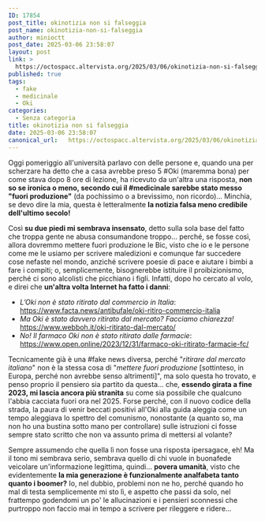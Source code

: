 ```yaml
---
ID: 17854
post_title: okinotizia non si falseggia
post_name: okinotizia-non-si-falseggia
author: minioctt
post_date: 2025-03-06 23:58:07
layout: post
link: >
  https://octospacc.altervista.org/2025/03/06/okinotizia-non-si-falseggia/
published: true
tags:
  - fake
  - medicinale
  - Oki
categories:
  - Senza categoria
title: okinotizia non si falseggia
date: 2025-03-06 23:58:07
canonical_url:   https://octospacc.altervista.org/2025/03/06/okinotizia-non-si-falseggia/
---
```

<!-- wp:paragraph -->
<p>Oggi pomeriggio all'università parlavo con delle persone e, quando una per scherzare ha detto che a casa avrebbe preso 5 #Oki (maremma bona) per come stava dopo 8 ore di lezione, ha ricevuto da un'altra una risposta, <strong>non so se ironica o meno, secondo cui il #medicinale sarebbe stato messo "fuori produzione"</strong> (da pochissimo o a brevissimo, non ricordo)... Minchia, se devo dire la mia, questa è letteralmente <strong>la notizia falsa meno credibile dell'ultimo secolo!</strong></p>
<!-- /wp:paragraph -->

<!-- wp:paragraph -->
<p>Così <strong>su due piedi mi sembrava insensato</strong>, detto sulla sola base del fatto che troppa gente ne abusa consumandone troppo... perché, se fosse così, allora dovremmo mettere fuori produzione le Bic, visto che io e le persone come me le usiamo per scrivere maledizioni e comunque far succedere cose nefaste nel mondo, anziché scrivere poesie di pace e aiutare i bimbi a fare i compiti; o, semplicemente, bisognerebbe istituire il proibizionismo, perché ci sono alcolisti che picchiano i figli. Infatti, dopo ho cercato al volo, e direi che <strong>un'altra volta Internet ha fatto i danni</strong>:</p>
<!-- /wp:paragraph -->

<!-- wp:list -->
<ul class="wp-block-list"><!-- wp:list-item -->
<li><em>L’Oki non è stato ritirato dal commercio in Italia</em>: <a href="https://www.facta.news/antibufale/oki-ritiro-commercio-italia">https://www.facta.news/antibufale/oki-ritiro-commercio-italia</a></li>
<!-- /wp:list-item -->

<!-- wp:list-item -->
<li><em>Ma Oki è stato davvero ritirato dal mercato? Facciamo chiarezza!</em> <a href="https://www.webboh.it/oki-ritirato-dal-mercato/">https://www.webboh.it/oki-ritirato-dal-mercato/</a></li>
<!-- /wp:list-item -->

<!-- wp:list-item -->
<li><em>No! Il farmaco Oki non è stato ritirato dalle farmacie</em>: <a href="https://www.open.online/2023/12/31/farmaco-oki-ritirato-farmacie-fc/">https://www.open.online/2023/12/31/farmaco-oki-ritirato-farmacie-fc/</a></li>
<!-- /wp:list-item --></ul>
<!-- /wp:list -->

<!-- wp:paragraph -->
<p>Tecnicamente già è una #fake news diversa, perché "<em>ritirare dal mercato italiano</em>" non è la stessa cosa di "<em>mettere fuori produzione</em> [sottinteso, in Europa, perché non avrebbe senso altrimenti]", ma solo questa ho trovato, e penso proprio il pensiero sia partito da questa... che, <strong>essendo girata a fine 2023, mi lascia ancora più stranita</strong> su come sia possibile che qualcuno l'abbia cacciata fuori ora nel 2025. Forse perché, con il nuovo codice della strada, la paura di venir beccati positivi all'Oki alla guida aleggia come un tempo aleggiava lo spettro del comunismo, nonostante (a quanto so, ma non ho una bustina sotto mano per controllare) sulle istruzioni ci fosse sempre stato scritto che non va assunto prima di mettersi al volante?</p>
<!-- /wp:paragraph -->

<!-- wp:paragraph -->
<p>Sempre assumendo che quella lì non fosse una risposta ipersagace, eh! Ma il tono mi sembrava serio, sembrava quello di chi vuole in buonafede veicolare un'informazione legittima, quindi... <strong>povera umanità</strong>, visto che evidentemente <strong>la mia generazione è funzionalmente analfabeta tanto quanto i boomer?</strong> Io, nel dubbio, problemi non ne ho, perché quando ho mal di testa semplicemente mi sto lì, e aspetto che passi da solo, nel frattempo godendomi un po' le allucinazioni e i pensieri sconnessi che purtroppo non faccio mai in tempo a scrivere per rileggere e ridere...</p>
<!-- /wp:paragraph -->